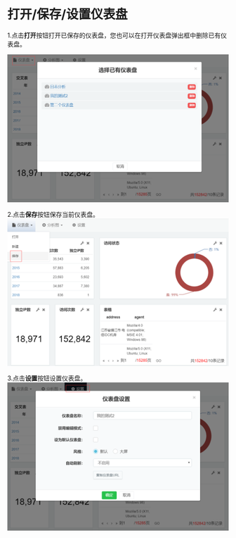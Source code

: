 # 打开/保存/设置仪表盘

1.点击**打开**按钮打开已保存的仪表盘，您也可以在打开仪表盘弹出框中删除已有仪表盘。

![](/assets/import932.png)

2.点击**保存**按钮保存当前仪表盘。![](/assets/import934.png)

3.点击**设置**按钮设置仪表盘。![](/assets/import936.png)

